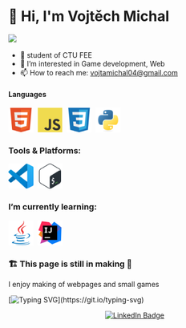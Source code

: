 
# 👋 Hi, I'm Vojtěch Michal
![](https://komarev.com/ghpvc/?username=Vojtech-M&color=green)
- 🦁 student of CTU FEE
- 👀 I’m interested in Game development, Web 
- 📫 How to reach me: vojtamichal04@gmail.com

#### Languages 
<div>
   <img src="https://github.com/devicons/devicon/blob/master/icons/html5/html5-original.svg" title="HTML5" alt="HTML" width="50" height="50"/>&nbsp;
   <img src="https://github.com/devicons/devicon/blob/master/icons/javascript/javascript-original.svg" title="Javascript" alt="Javascript_logo" width="50" height="50"/>&nbsp;
   <img src="https://github.com/devicons/devicon/blob/master/icons/css3/css3-original.svg" title="CSS" alt="CSS" width="50" height="50"/>&nbsp;
   <img src="https://github.com/devicons/devicon/blob/master/icons/python/python-original.svg" title="python" alt="python_logo" width="50" height="50"/>&nbsp;
</div>

### Tools & Platforms: 
<div>
 <img src="https://github.com/devicons/devicon/blob/master/icons/vscode/vscode-original.svg" title="VSCode" alt="VSCode" width="50" height="50"/>&nbsp;
 <img src="https://github.com/devicons/devicon/blob/master/icons/bash/bash-original.svg" title="Bash" alt="Bash_logo" width="50" height="50"/>&nbsp;
</div>

###  I’m currently learning:
 <div>
 <img src="https://github.com/devicons/devicon/blob/master/icons/java/java-original.svg" title="Java" alt="Java_logo" width="50" height="50"/>&nbsp;
 <img src="https://github.com/devicons/devicon/blob/master/icons/intellij/intellij-original.svg" title="IntelliJ" alt="IDEA_logo" width="50" height="50"/>&nbsp;
</div>

### 🏗️ This page is still in making 👷
I enjoy making of webpages and small games

[![Typing SVG](https://readme-typing-svg.demolab.com?font=JetBrains+Mono&weight=600&size=19&pause=1000&color=F6F7F1&width=435&lines=Dream+it.+build+it+!)](https://git.io/typing-svg)


<div id="badges" align="center">
   <a href="https://www.linkedin.com/in/vojt%C4%9Bch-michal/?trk=public-profile-join-page">
    <img src="https://img.shields.io/badge/LinkedIn-blue?style=for-the-badge&logo=linkedin&logoColor=white" alt="LinkedIn Badge"/>
   </a>
</div>
